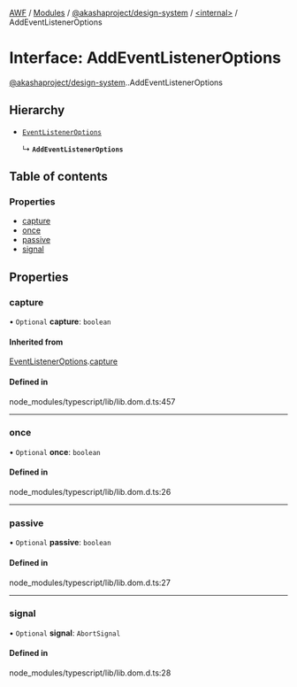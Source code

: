 [AWF](../README.md) / [Modules](../modules.md) / [@akashaproject/design-system](../modules/akashaproject_design_system.md) / [<internal\>](../modules/akashaproject_design_system._internal_.md) / AddEventListenerOptions

# Interface: AddEventListenerOptions

[@akashaproject/design-system](../modules/akashaproject_design_system.md).[<internal>](../modules/akashaproject_design_system._internal_.md).AddEventListenerOptions

## Hierarchy

- [`EventListenerOptions`](akashaproject_design_system._internal_.EventListenerOptions.md)

  ↳ **`AddEventListenerOptions`**

## Table of contents

### Properties

- [capture](akashaproject_design_system._internal_.AddEventListenerOptions.md#capture)
- [once](akashaproject_design_system._internal_.AddEventListenerOptions.md#once)
- [passive](akashaproject_design_system._internal_.AddEventListenerOptions.md#passive)
- [signal](akashaproject_design_system._internal_.AddEventListenerOptions.md#signal)

## Properties

### capture

• `Optional` **capture**: `boolean`

#### Inherited from

[EventListenerOptions](akashaproject_design_system._internal_.EventListenerOptions.md).[capture](akashaproject_design_system._internal_.EventListenerOptions.md#capture)

#### Defined in

node_modules/typescript/lib/lib.dom.d.ts:457

___

### once

• `Optional` **once**: `boolean`

#### Defined in

node_modules/typescript/lib/lib.dom.d.ts:26

___

### passive

• `Optional` **passive**: `boolean`

#### Defined in

node_modules/typescript/lib/lib.dom.d.ts:27

___

### signal

• `Optional` **signal**: `AbortSignal`

#### Defined in

node_modules/typescript/lib/lib.dom.d.ts:28
